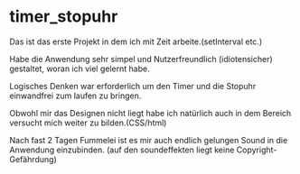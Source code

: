 # timer_stopuhr
Das ist das erste Projekt in dem ich mit Zeit arbeite.(setInterval etc.)

Habe die Anwendung sehr simpel und Nutzerfreundlich (idiotensicher) gestaltet, woran ich viel gelernt habe.

Logisches Denken war erforderlich um den Timer und die Stopuhr einwandfrei zum laufen zu bringen.

Obwohl mir das Designen nicht liegt habe ich natürlich auch in dem Bereich versucht mich weiter zu bilden.(CSS/html)

Nach fast 2 Tagen Fummelei ist es mir auch endlich gelungen Sound in die Anwendung einzubinden.
(auf den soundeffekten liegt keine Copyright-Gefährdung)

